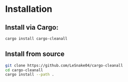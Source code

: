# Installation

## Install via Cargo:

```sh
cargo install cargo-cleanall
```

## Install from source

```sh
git clone https://github.com/LeSnake04/cargo-cleanall
cd cargo-cleanall
cargo install --path .
```

